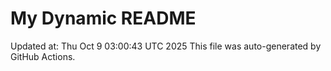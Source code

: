 # My Dynamic README
Updated at: Thu Oct  9 03:00:43 UTC 2025
This file was auto-generated by GitHub Actions.
